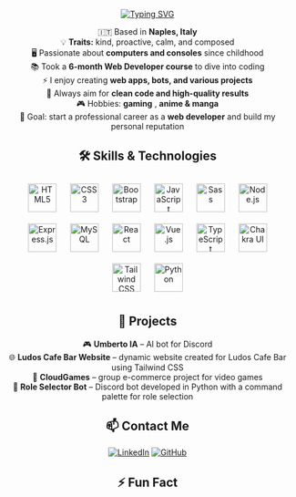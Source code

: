 <div align="center">

[![Typing SVG](https://readme-typing-svg.demolab.com?font=Montserrat&weight=600&size=32&duration=2500&pause=1000&color=8E2DCA&background=6243FF00&center=true&width=436&lines=Hello+there!+%F0%9F%91%8B;My+name+is+Umberto;Nice+to+meet+you!;Welcome+to+my+profile+%F0%9F%9A%80)](https://git.io/typing-svg)

🇮🇹 Based in **Naples, Italy**  
💡 **Traits:** kind, proactive, calm, and composed  
🖥️ Passionate about **computers and consoles** since childhood  
📚 Took a **6-month Web Developer course** to dive into coding    
⚡ I enjoy creating **web apps, bots, and various projects**  
📝 Always aim for **clean code and high-quality results**  
🎮 Hobbies: **gaming** , **anime & manga**  
🎯 Goal: start a professional career as a **web developer** and build my personal reputation  

## 🛠️ Skills & Technologies

<a href="https://en.wikipedia.org/wiki/HTML5" target="_blank"><img style="margin: 10px" src="https://profilinator.rishav.dev/skills-assets/html5-original-wordmark.svg" alt="HTML5" height="50" /></a>
<a href="https://www.w3schools.com/css/" target="_blank"><img style="margin: 10px" src="https://profilinator.rishav.dev/skills-assets/css3-original-wordmark.svg" alt="CSS3" height="50" /></a>
<a href="https://getbootstrap.com/docs/3.4/javascript/" target="_blank"><img style="margin: 10px" src="https://profilinator.rishav.dev/skills-assets/bootstrap-plain.svg" alt="Bootstrap" height="50" /></a>
<a href="https://www.javascript.com/" target="_blank"><img style="margin: 10px" src="https://profilinator.rishav.dev/skills-assets/javascript-original.svg" alt="JavaScript" height="50" /></a>
<a href="https://sass-lang.com/" target="_blank"><img style="margin: 10px" src="https://profilinator.rishav.dev/skills-assets/sass-original.svg" alt="Sass" height="50" /></a>
<a href="https://nodejs.org/" target="_blank"><img style="margin: 10px" src="https://profilinator.rishav.dev/skills-assets/nodejs-original-wordmark.svg" alt="Node.js" height="50" /></a>
<a href="https://expressjs.com/" target="_blank"><img style="margin: 10px" src="https://profilinator.rishav.dev/skills-assets/express-original-wordmark.svg" alt="Express.js" height="50" /></a>
<a href="https://www.mysql.com/" target="_blank"><img style="margin: 10px" src="https://profilinator.rishav.dev/skills-assets/mysql-original-wordmark.svg" alt="MySQL" height="50" /></a>
<a href="https://reactjs.org/" target="_blank"><img style="margin: 10px" src="https://profilinator.rishav.dev/skills-assets/react-original-wordmark.svg" alt="React" height="50" /></a>
<a href="https://vuejs.org/" target="_blank"><img style="margin: 10px" src="https://profilinator.rishav.dev/skills-assets/vuejs-original-wordmark.svg" alt="Vue.js" height="50" /></a>
<a href="https://www.typescriptlang.org/" target="_blank"><img style="margin: 10px" src="https://profilinator.rishav.dev/skills-assets/typescript-original.svg" alt="TypeScript" height="50" /></a>
<a href="https://chakra-ui.com/" target="_blank"><img style="margin: 10px" src="https://profilinator.rishav.dev/skills-assets/chakraui.png" alt="Chakra UI" height="50" /></a>
<a href="https://www.tailwindcss.com/" target="_blank"><img style="margin: 10px" src="https://profilinator.rishav.dev/skills-assets/tailwindcss.svg" alt="Tailwind CSS" height="50" /></a>
<a href="https://www.python.org/" target="_blank"><img style="margin: 10px" src="https://profilinator.rishav.dev/skills-assets/python-original.svg" alt="Python" height="50" /></a>

## 📌 Projects

🎮 **Umberto IA** – AI bot for Discord  
🌐 **Ludos Cafe Bar Website** – dynamic website created for Ludos Cafe Bar using Tailwind CSS  
🛒 **CloudGames** – group e-commerce project for video games  
🤖 **Role Selector Bot** – Discord bot developed in Python with a command palette for role selection

## 📫 Contact Me

[![LinkedIn](https://img.shields.io/badge/LinkedIn-0A66C2?logo=linkedin&logoColor=white)](https://www.linkedin.com/in/umberto-carbone-6a1744386/)
[![GitHub](https://img.shields.io/badge/GitHub-181717?logo=github&logoColor=white)](https://github.com/UmbertoCarbone)

## ⚡ Fun Fact

</div>